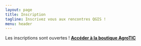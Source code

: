 ```yaml
---
layout: page
title: Inscription
tagline: Inscrivez vous aux rencontres QGIS !
menu: header
---
```



Les inscriptions sont ouvertes !
[**Accéder à la boutique AgroTIC**](https://agrotic.org/boutique/categorie-produit/seminaire-qgis-2019/)
